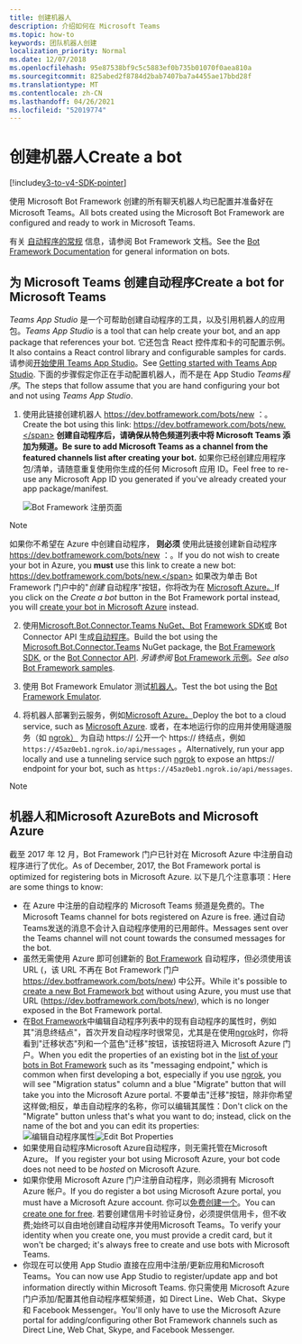 ```yaml
---
title: 创建机器人
description: 介绍如何在 Microsoft Teams
ms.topic: how-to
keywords: 团队机器人创建
localization_priority: Normal
ms.date: 12/07/2018
ms.openlocfilehash: 95e87538bf9c5c5883ef0b735b01070f0aea810a
ms.sourcegitcommit: 825abed2f8784d2bab7407ba7a4455ae17bbd28f
ms.translationtype: MT
ms.contentlocale: zh-CN
ms.lasthandoff: 04/26/2021
ms.locfileid: "52019774"
---
```

# <a name="create-a-bot"></a><span data-ttu-id="70bf5-104">创建机器人</span><span class="sxs-lookup"><span data-stu-id="70bf5-104">Create a bot</span></span>

[!include[v3-to-v4-SDK-pointer](~/includes/v3-to-v4-pointer-bots.md)]

<span data-ttu-id="70bf5-105">使用 Microsoft Bot Framework 创建的所有聊天机器人均已配置并准备好在 Microsoft Teams。</span><span class="sxs-lookup"><span data-stu-id="70bf5-105">All bots created using the Microsoft Bot Framework are configured and ready to work in Microsoft Teams.</span></span>

<span data-ttu-id="70bf5-106">有关 [自动程序的常规](/azure/bot-service/?view=azure-bot-service-3.0&preserve-view=true) 信息，请参阅 Bot Framework 文档。</span><span class="sxs-lookup"><span data-stu-id="70bf5-106">See the [Bot Framework Documentation](/azure/bot-service/?view=azure-bot-service-3.0&preserve-view=true) for general information on bots.</span></span>

## <a name="create-a-bot-for-microsoft-teams"></a><span data-ttu-id="70bf5-107">为 Microsoft Teams 创建自动程序</span><span class="sxs-lookup"><span data-stu-id="70bf5-107">Create a bot for Microsoft Teams</span></span>

<span data-ttu-id="70bf5-108">*Teams App Studio* 是一个可帮助创建自动程序的工具，以及引用机器人的应用包。</span><span class="sxs-lookup"><span data-stu-id="70bf5-108">*Teams App Studio* is a tool that can help create your bot, and an app package that references your bot.</span></span> <span data-ttu-id="70bf5-109">它还包含 React 控件库和卡的可配置示例。</span><span class="sxs-lookup"><span data-stu-id="70bf5-109">It also contains a React control library and configurable samples for cards.</span></span> <span data-ttu-id="70bf5-110">请参阅[开始使用 Teams App Studio](~/concepts/build-and-test/app-studio-overview.md)。</span><span class="sxs-lookup"><span data-stu-id="70bf5-110">See [Getting started with Teams App Studio](~/concepts/build-and-test/app-studio-overview.md).</span></span> <span data-ttu-id="70bf5-111">下面的步骤假定你正在手动配置机器人，而不是在 App Studio *Teams程序*。</span><span class="sxs-lookup"><span data-stu-id="70bf5-111">The steps that follow assume that you are hand configuring your bot and not using *Teams App Studio*.</span></span>

1. <span data-ttu-id="70bf5-112">使用此链接创建机器人 https://dev.botframework.com/bots/new ：。</span><span class="sxs-lookup"><span data-stu-id="70bf5-112">Create the bot using this link: https://dev.botframework.com/bots/new.</span></span> <span data-ttu-id="70bf5-113">**创建自动程序后，请确保从特色频道列表中将 Microsoft Teams 添加为频道。**</span><span class="sxs-lookup"><span data-stu-id="70bf5-113">**Be sure to add Microsoft Teams as a channel from the featured channels list after creating your bot.**</span></span> <span data-ttu-id="70bf5-114">如果你已经创建应用程序包/清单，请随意重复使用你生成的任何 Microsoft 应用 ID。</span><span class="sxs-lookup"><span data-stu-id="70bf5-114">Feel free to re-use any Microsoft App ID you generated if you've already created your app package/manifest.</span></span>

   ![Bot Framework 注册页面](~/assets/images/bots/bfregister.png)

> [!NOTE]
> <span data-ttu-id="70bf5-116">如果你不希望在 Azure 中创建自动程序， **则必须** 使用此链接创建新自动程序 https://dev.botframework.com/bots/new ：。</span><span class="sxs-lookup"><span data-stu-id="70bf5-116">If you do not wish to create your bot in Azure, you **must** use this link to create a new bot: https://dev.botframework.com/bots/new.</span></span> <span data-ttu-id="70bf5-117">如果改为单击 Bot Framework 门户中的"*创建* 自动程序"按钮，你将改为在 [Microsoft Azure。](#bots-and-microsoft-azure)</span><span class="sxs-lookup"><span data-stu-id="70bf5-117">If you click on the *Create a bot* button in the Bot Framework portal instead, you will [create your bot in Microsoft Azure](#bots-and-microsoft-azure) instead.</span></span>

2. <span data-ttu-id="70bf5-118">使用[Microsoft.Bot.Connector.Teams NuGet、Bot](https://www.nuget.org/packages/Microsoft.Bot.Connector.Teams) [Framework SDK](https://github.com/microsoft/botframework-sdk)或 Bot Connector API 生成[自动程序](https://docs.microsoft.com/bot-framework/rest-api/bot-framework-rest-connector-api-reference)。</span><span class="sxs-lookup"><span data-stu-id="70bf5-118">Build the bot using the [Microsoft.Bot.Connector.Teams](https://www.nuget.org/packages/Microsoft.Bot.Connector.Teams) NuGet package, the  [Bot Framework SDK](https://github.com/microsoft/botframework-sdk), or the [Bot Connector API](https://docs.microsoft.com/bot-framework/rest-api/bot-framework-rest-connector-api-reference).</span></span> <span data-ttu-id="70bf5-119">*另请参阅* [Bot Framework 示例](https://github.com/Microsoft/BotBuilder-Samples/blob/master/README.md)。</span><span class="sxs-lookup"><span data-stu-id="70bf5-119">*See also* [Bot Framework samples](https://github.com/Microsoft/BotBuilder-Samples/blob/master/README.md).</span></span>

3. <span data-ttu-id="70bf5-120">使用 Bot Framework Emulator 测试[机器人](https://docs.microsoft.com/bot-framework/debug-bots-emulator)。</span><span class="sxs-lookup"><span data-stu-id="70bf5-120">Test the bot using the [Bot Framework Emulator](https://docs.microsoft.com/bot-framework/debug-bots-emulator).</span></span>

4. <span data-ttu-id="70bf5-121">将机器人部署到云服务，例如[Microsoft Azure。](https://azure.microsoft.com/)</span><span class="sxs-lookup"><span data-stu-id="70bf5-121">Deploy the bot to a cloud service, such as [Microsoft Azure](https://azure.microsoft.com/).</span></span> <span data-ttu-id="70bf5-122">或者，在本地运行你的应用并使用隧道服务（如 [ngrok）](https://ngrok.com) 为自动 https:// 公开一个 https:// 终结点，例如 `https://45az0eb1.ngrok.io/api/messages` 。</span><span class="sxs-lookup"><span data-stu-id="70bf5-122">Alternatively, run your app locally and use a tunneling service such [ngrok](https://ngrok.com) to expose an https:// endpoint for your bot, such as `https://45az0eb1.ngrok.io/api/messages`.</span></span>

> [!NOTE]
> ## <a name="bots-and-microsoft-azure"></a><span data-ttu-id="70bf5-123">机器人和Microsoft Azure</span><span class="sxs-lookup"><span data-stu-id="70bf5-123">Bots and Microsoft Azure</span></span>
> <span data-ttu-id="70bf5-124">截至 2017 年 12 月，Bot Framework 门户已针对在 Microsoft Azure 中注册自动程序进行了优化。</span><span class="sxs-lookup"><span data-stu-id="70bf5-124">As of December, 2017, the Bot Framework portal is optimized for registering bots in Microsoft Azure.</span></span> <span data-ttu-id="70bf5-125">以下是几个注意事项：</span><span class="sxs-lookup"><span data-stu-id="70bf5-125">Here are some things to know:</span></span>
>
> * <span data-ttu-id="70bf5-126">在 Azure 中注册的自动程序的 Microsoft Teams 频道是免费的。</span><span class="sxs-lookup"><span data-stu-id="70bf5-126">The Microsoft Teams channel for bots registered on Azure is free.</span></span> <span data-ttu-id="70bf5-127">通过自动Teams发送的消息不会计入自动程序使用的已用邮件。</span><span class="sxs-lookup"><span data-stu-id="70bf5-127">Messages sent over the Teams channel will not count towards the consumed messages for the bot.</span></span>
> * <span data-ttu-id="70bf5-128">虽然无需使用 Azure 即可创建新的 [Bot Framework](https://dev.botframework.com/bots/new) 自动程序，但必须使用该 URL (，该 URL 不再在 Bot Framework 门户 https://dev.botframework.com/bots/new) 中公开。</span><span class="sxs-lookup"><span data-stu-id="70bf5-128">While it's possible to [create a new Bot Framework bot](https://dev.botframework.com/bots/new) without using Azure, you must use that URL (https://dev.botframework.com/bots/new), which is no longer exposed in the Bot Framework portal.</span></span>
> * <span data-ttu-id="70bf5-129">在[Bot Framework](https://dev.botframework.com/bots)中编辑自动程序列表中的现有自动程序的属性时，例如其"消息终结点"，首次开发自动程序时很常见，尤其是在使用[ngrok](https://ngrok.com)时，你将看到"迁移状态"列和一个蓝色"迁移"按钮，该按钮将进入 Microsoft Azure 门户。</span><span class="sxs-lookup"><span data-stu-id="70bf5-129">When you edit the properties of an existing bot in the [list of your bots in Bot Framework](https://dev.botframework.com/bots) such as its "messaging endpoint," which is common when first developing a bot, especially if you use [ngrok](https://ngrok.com), you will see "Migration status" column and a blue "Migrate" button that will take you into the Microsoft Azure portal.</span></span> <span data-ttu-id="70bf5-130">不要单击"迁移"按钮，除非你希望这样做;相反，单击自动程序的名称，你可以编辑其属性：</span><span class="sxs-lookup"><span data-stu-id="70bf5-130">Don't click on the "Migrate" button unless that's what you want to do; instead, click on the name of the bot and you can edit its properties:</span></span></br>
   <span data-ttu-id="70bf5-131">![编辑自动程序属性](~/assets/images/bots/bf-migrate-bot-to-azure.png)</span><span class="sxs-lookup"><span data-stu-id="70bf5-131">![Edit Bot Properties](~/assets/images/bots/bf-migrate-bot-to-azure.png)</span></span>
> * <span data-ttu-id="70bf5-132">如果使用自动程序Microsoft Azure自动程序，则无需托管在Microsoft Azure。 </span><span class="sxs-lookup"><span data-stu-id="70bf5-132">If you register your bot using Microsoft Azure, your bot code does not need to be *hosted* on Microsoft Azure.</span></span>
> * <span data-ttu-id="70bf5-133">如果你使用 Microsoft Azure 门户注册自动程序，则必须拥有 Microsoft Azure 帐户。</span><span class="sxs-lookup"><span data-stu-id="70bf5-133">If you do register a bot using Microsoft Azure portal, you must have a Microsoft Azure account.</span></span> <span data-ttu-id="70bf5-134">你可以[免费创建一个](https://azure.microsoft.com/free/)。</span><span class="sxs-lookup"><span data-stu-id="70bf5-134">You can [create one for free](https://azure.microsoft.com/free/).</span></span> <span data-ttu-id="70bf5-135">若要创建信用卡时验证身份，必须提供信用卡，但不收费;始终可以自由地创建自动程序并使用Microsoft Teams。</span><span class="sxs-lookup"><span data-stu-id="70bf5-135">To verify your identity when you create one, you must provide a credit card, but it won't be charged; it's always free to create and use bots with Microsoft Teams.</span></span>
> * <span data-ttu-id="70bf5-136">你现在可以使用 App Studio 直接在应用中注册/更新应用和Microsoft Teams。</span><span class="sxs-lookup"><span data-stu-id="70bf5-136">You can now use App Studio to register/update app and bot information directly within Microsoft Teams.</span></span> <span data-ttu-id="70bf5-137">你只需使用 Microsoft Azure 门户添加/配置其他自动程序框架频道，如 Direct Line、Web Chat、Skype 和 Facebook Messenger。</span><span class="sxs-lookup"><span data-stu-id="70bf5-137">You'll only have to use the Microsoft Azure portal for adding/configuring other Bot Framework channels such as Direct Line, Web Chat, Skype, and Facebook Messenger.</span></span>
